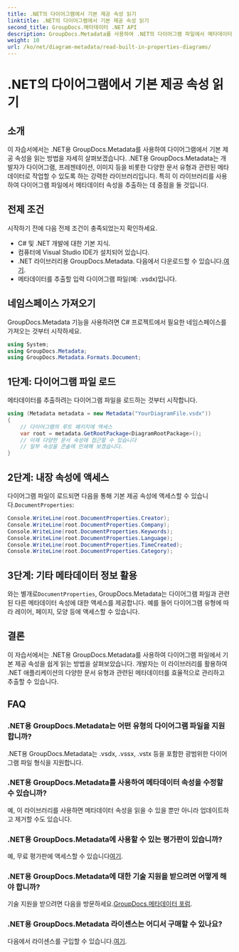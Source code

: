 ```yaml
---
title: .NET의 다이어그램에서 기본 제공 속성 읽기
linktitle: .NET의 다이어그램에서 기본 제공 속성 읽기
second_title: GroupDocs.메타데이터 .NET API
description: GroupDocs.Metadata를 사용하여 .NET의 다이어그램 파일에서 메타데이터를 추출하는 방법을 알아보세요. 문서 관리 및 분석을 효율적으로 강화합니다.
weight: 10
url: /ko/net/diagram-metadata/read-built-in-properties-diagrams/
---
```


# .NET의 다이어그램에서 기본 제공 속성 읽기

## 소개
이 자습서에서는 .NET용 GroupDocs.Metadata를 사용하여 다이어그램에서 기본 제공 속성을 읽는 방법을 자세히 살펴보겠습니다. .NET용 GroupDocs.Metadata는 개발자가 다이어그램, 프레젠테이션, 이미지 등을 비롯한 다양한 문서 유형과 관련된 메타데이터로 작업할 수 있도록 하는 강력한 라이브러리입니다. 특히 이 라이브러리를 사용하여 다이어그램 파일에서 메타데이터 속성을 추출하는 데 중점을 둘 것입니다.
## 전제 조건
시작하기 전에 다음 전제 조건이 충족되었는지 확인하세요.
- C# 및 .NET 개발에 대한 기본 지식.
- 컴퓨터에 Visual Studio IDE가 설치되어 있습니다.
-  .NET 라이브러리용 GroupDocs.Metadata. 다음에서 다운로드할 수 있습니다.[여기](https://releases.groupdocs.com/metadata/net/).
- 메타데이터를 추출할 입력 다이어그램 파일(예: .vsdx)입니다.

## 네임스페이스 가져오기
GroupDocs.Metadata 기능을 사용하려면 C# 프로젝트에서 필요한 네임스페이스를 가져오는 것부터 시작하세요.
```csharp
using System;
using GroupDocs.Metadata;
using GroupDocs.Metadata.Formats.Document;
```
## 1단계: 다이어그램 파일 로드
메타데이터를 추출하려는 다이어그램 파일을 로드하는 것부터 시작합니다.
```csharp
using (Metadata metadata = new Metadata("YourDiagramFile.vsdx"))
{
    // 다이어그램의 루트 패키지에 액세스
    var root = metadata.GetRootPackage<DiagramRootPackage>();
    // 이제 다양한 문서 속성에 접근할 수 있습니다
    // 일부 속성을 콘솔에 인쇄해 보겠습니다.
}
```
## 2단계: 내장 속성에 액세스
 다이어그램 파일이 로드되면 다음을 통해 기본 제공 속성에 액세스할 수 있습니다.`DocumentProperties`:
```csharp
Console.WriteLine(root.DocumentProperties.Creator);
Console.WriteLine(root.DocumentProperties.Company);
Console.WriteLine(root.DocumentProperties.Keywords);
Console.WriteLine(root.DocumentProperties.Language);
Console.WriteLine(root.DocumentProperties.TimeCreated);
Console.WriteLine(root.DocumentProperties.Category);
```
## 3단계: 기타 메타데이터 정보 활용
 와는 별개로`DocumentProperties`, GroupDocs.Metadata는 다이어그램 파일과 관련된 다른 메타데이터 속성에 대한 액세스를 제공합니다. 예를 들어 다이어그램 유형에 따라 레이어, 페이지, 모양 등에 액세스할 수 있습니다.

## 결론
이 자습서에서는 .NET용 GroupDocs.Metadata를 사용하여 다이어그램 파일에서 기본 제공 속성을 쉽게 읽는 방법을 살펴보았습니다. 개발자는 이 라이브러리를 활용하여 .NET 애플리케이션의 다양한 문서 유형과 관련된 메타데이터를 효율적으로 관리하고 추출할 수 있습니다.

## FAQ
### .NET용 GroupDocs.Metadata는 어떤 유형의 다이어그램 파일을 지원합니까?
.NET용 GroupDocs.Metadata는 .vsdx, .vssx, .vstx 등을 포함한 광범위한 다이어그램 파일 형식을 지원합니다.
### .NET용 GroupDocs.Metadata를 사용하여 메타데이터 속성을 수정할 수 있습니까?
예, 이 라이브러리를 사용하면 메타데이터 속성을 읽을 수 있을 뿐만 아니라 업데이트하고 제거할 수도 있습니다.
### .NET용 GroupDocs.Metadata에 사용할 수 있는 평가판이 있습니까?
 예, 무료 평가판에 액세스할 수 있습니다[여기](https://releases.groupdocs.com/).
### .NET용 GroupDocs.Metadata에 대한 기술 지원을 받으려면 어떻게 해야 합니까?
 기술 지원을 받으려면 다음을 방문하세요.[GroupDocs.메타데이터 포럼](https://forum.groupdocs.com/c/metadata/14).
### .NET용 GroupDocs.Metadata 라이센스는 어디서 구매할 수 있나요?
 다음에서 라이센스를 구입할 수 있습니다.[여기](https://purchase.groupdocs.com/buy).